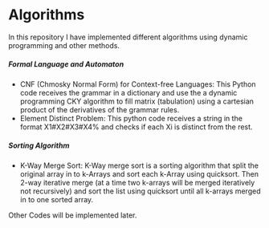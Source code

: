 # Algorithms

In this repository I have implemented different algorithms using dynamic programming and other methods.

##### Formal Language and Automaton

+ CNF (Chmosky Normal Form) for Context-free Languages: This Python code receives the grammar in a dictionary and use the a dynamic programming CKY algorithm to fill matrix (tabulation) using a cartesian product of the derivatives of the grammar rules.
+ Element Distinct Problem: This python code receives a string in the format X1#X2#X3#X4% and checks if each Xi is distinct from the rest.
##### Sorting Algorithm
+ K-Way Merge Sort: K-Way merge sort is a sorting algorithm that split the original array in to k-Arrays and sort each k-Array using quicksort. Then 2-way iterative merge (at a time two k-arrays will be merged iteratively not recursively) and sort the list using quicksort until all k-arrays merged in to one sorted array.  
  
Other Codes will be implemented later.
